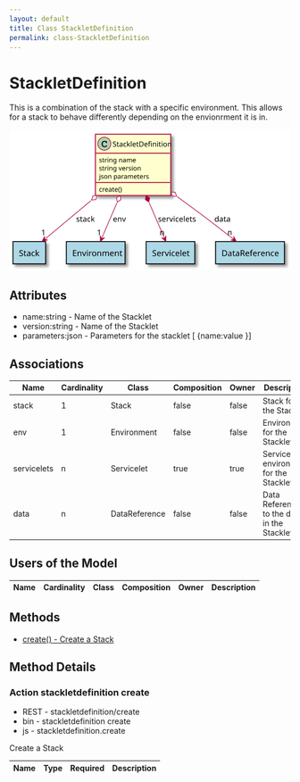```yaml
---
layout: default
title: Class StackletDefinition
permalink: class-StackletDefinition
---
```


# StackletDefinition

This is a combination of the stack with a specific environment. This allows for a stack to behave differently depending on the envionrment it is in.

![Logical Diagram](./logical.svg)

## Attributes

* name:string - Name of the Stacklet
* version:string - Name of the Stacklet
* parameters:json - Parameters for the stacklet [ {name:value }]


## Associations

| Name | Cardinality | Class | Composition | Owner | Description |
| --- | --- | --- | --- | --- | --- |
| stack | 1 | Stack | false | false | Stack for the Stacklet |
| env | 1 | Environment | false | false | Environment for the Stacklet |
| servicelets | n | Servicelet | true | true | Service with environment for the Stacklet |
| data | n | DataReference | false | false | Data References to the data in the Stacklet |


## Users of the Model

| Name | Cardinality | Class | Composition | Owner | Description |
| --- | --- | --- | --- | --- | --- |





## Methods

* [create() - Create a Stack](#action-create)


<h2>Method Details</h2>
    
### Action stackletdefinition create

* REST - stackletdefinition/create
* bin - stackletdefinition create
* js - stackletdefinition.create

Create a Stack

| Name | Type | Required | Description |
|---|---|---|---|





